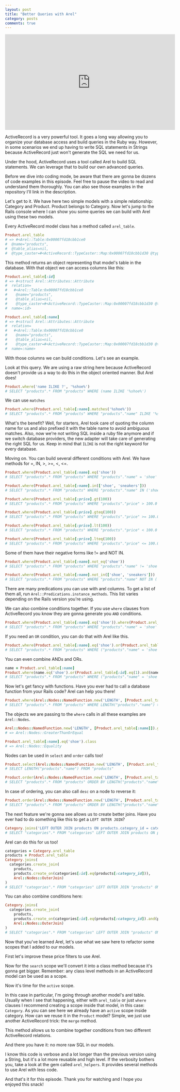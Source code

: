 ```yaml
---
layout: post
title: "Better Queries with Arel"
category: posts
comments: true
---
```


<iframe width="560" height="315" src="https://www.youtube.com/embed/Nvt0FnIaMBc" title="YouTube video player" frameborder="0" allow="accelerometer; autoplay; clipboard-write; encrypted-media; gyroscope; picture-in-picture" allowfullscreen></iframe>

ActiveRecord is a very powerful tool. It goes a long way allowing you to organize your database
access and build queries in the Ruby way. However, in some scenarios we end up having to write
SQL statements in Strings because ActiveRecord just won't generate the SQL we need for us.

Under the hood, ActiveRecord uses a tool called Arel to build SQL statements. We can leverage
that to build our own advanced queries.

Before we dive into coding mode, be aware that there are gonna be dozens of code examples in this episode.
Feel free to pause the video to read and understand them thoroughly. You can also see those examples in
the repository I'll link in the description.

Let's get to it. We have here two simple models with a simple relationship: Category and Product.
Product belongs to Category. Now let's jump to the Rails console where I can show you some queries we
can build with Arel using these two models.

Every ActiveRecord model class has a method called `arel_table`.

```ruby
Product.arel_table
# => #<Arel::Table:0x00007fd18cbb1ce0
#  @name="products",
#  @table_alias=nil,
#  @type_caster=#<ActiveRecord::TypeCaster::Map:0x00007fd18cbb1d30 @types=Product(id: integer, name: string, price: float, active: boolean, created_at: datetime, updated_at: datetime)>>
```

This method returns an object representing that model's table in the database. With
that object we can access columns like this:

```ruby
Product.arel_table[:id]
# => #<struct Arel::Attributes::Attribute
#  relation=
#   #<Arel::Table:0x00007fd18cbb1ce0
#    @name="products",
#    @table_alias=nil,
#    @type_caster=#<ActiveRecord::TypeCaster::Map:0x00007fd18cbb1d30 @types=Product(id: integer, name: string, price: float, active: boolean, created_at: datetime, updated_at: datetime)>>,
#  name=:id>

Product.arel_table[:name]
# => #<struct Arel::Attributes::Attribute
#  relation=
#   #<Arel::Table:0x00007fd18cbb1ce0
#    @name="products",
#    @table_alias=nil,
#    @type_caster=#<ActiveRecord::TypeCaster::Map:0x00007fd18cbb1d30 @types=Product(id: integer, name: string, price: float, active: boolean, created_at: datetime, updated_at: datetime)>>,
#  name=:name>
```

With those columns we can build conditions. Let's see an example.

Look at this query. We are using a raw string here because ActiveRecord doesn't
provide us a way to do this in the object oriented manner. But Arel does!

```ruby
Product.where('name ILIKE ?', '%shoe%')
# SELECT "products".* FROM "products" WHERE (name ILIKE '%shoe%')
```

We can use `matches`

```ruby
Product.where(Product.arel_table[:name].matches('%shoe%'))
# SELECT "products".* FROM "products" WHERE "products"."name" ILIKE '%shoe%'
```

What's the benefit? Well, for starters, Arel took care of quoting the column name for us and also prefixed it
with the table name to avoid ambiguous matches. Also, now we're not writing SQL inside a ruby file anymore and if
we switch database providers, the new adapter will take care of generating the right SQL for us. Keep in mind
that `ILIKE` is not the right keyword for every database.

Moving on. You can build several different conditions with Arel. We have methods for =, IN, >, >=, <, <=.

```ruby
Product.where(Product.arel_table[:name].eq('shoe'))
# SELECT "products".* FROM "products" WHERE "products"."name" = 'shoe'

Product.where(Product.arel_table[:name].in(['shoe', 'sneakers']))
# SELECT "products".* FROM "products" WHERE "products"."name" IN ('shoe', 'sneakers')

Product.where(Product.arel_table[:price].gt(100))
# SELECT "products".* FROM "products" WHERE "products"."price" > 100.0

Product.where(Product.arel_table[:price].gteq(100))
# SELECT "products".* FROM "products" WHERE "products"."price" >= 100.0

Product.where(Product.arel_table[:price].lt(100))
# SELECT "products".* FROM "products" WHERE "products"."price" < 100.0

Product.where(Product.arel_table[:price].lteq(100))
# SELECT "products".* FROM "products" WHERE "products"."price" <= 100.0
```

Some of them have their negative forms like != and NOT IN.

```ruby
Product.where(Product.arel_table[:name].not_eq('shoe'))
# SELECT "products".* FROM "products" WHERE "products"."name" != 'shoe'

Product.where(Product.arel_table[:name].not_in(['shoe', 'sneakers']))
# SELECT "products".* FROM "products" WHERE "products"."name" NOT IN ('shoe', 'sneakers')
```

There are many predications you can use with arel columns. To get a list of them all, run
`Arel::Predications.instance_methods`. This list varies depending on the Rails version you're using.

We can also combine conditions together. If you use `where` clauses from ActiveRecord you know they are gonna
generate you `AND` conditions.

```ruby
Product.where(Product.arel_table[:name].eq('shoe')).where(Product.arel_table[:id].eq(1))
# SELECT "products".* FROM "products" WHERE "products"."name" = 'shoe' AND "products"."id" = 1
```

If you need an `OR` condition, you can do that with Arel like this.

```ruby
Product.where(Product.arel_table[:name].eq('shoe').or(Product.arel_table[:id].eq(1)))
# SELECT "products".* FROM "products" WHERE ("products"."name" = 'shoe' OR "products"."id" = 1)
```

You can even combine ANDs and ORs.

```ruby
name = Product.arel_table[:name]
Product.where(name.eq('shoe').or(Product.arel_table[:id].eq(1).and(name.matches('%sneakers%'))))
# SELECT "products".* FROM "products" WHERE ("products"."name" = 'shoe' OR "products"."id" = 1 AND "products"."name" ILIKE '%sneakers%')
```

Now let's get fancy with functions. Have you ever had to call a database function from your Rails code? Arel can help you there!

```ruby
Product.where(Arel::Nodes::NamedFunction.new('LENGTH', [Product.arel_table[:name]]).gteq(50))
# SELECT "products".* FROM "products" WHERE LENGTH("products"."name") >= 50
```

The objects we are passing to the `where` calls in all these examples are `Arel::Nodes`.

```ruby
Arel::Nodes::NamedFunction.new('LENGTH', [Product.arel_table[:name]]).gteq(50).class
# => Arel::Nodes::GreaterThanOrEqual

Product.arel_table[:name].eq('shoe').class
# => Arel::Nodes::Equality
```

Nodes can be used in `select` and `order` calls too!

```ruby
Product.select(Arel::Nodes::NamedFunction.new('LENGTH', [Product.arel_table[:name]]))
# SELECT LENGTH("products"."name") FROM "products"

Product.order(Arel::Nodes::NamedFunction.new('LENGTH', [Product.arel_table[:name]]))
# SELECT "products".* FROM "products" ORDER BY LENGTH("products"."name")
```

In case of ordering, you can also call `desc` on a node to reverse it:

```ruby
Product.order(Arel::Nodes::NamedFunction.new('LENGTH', [Product.arel_table[:name]]).desc)
# SELECT "products".* FROM "products" ORDER BY LENGTH("products"."name") DESC
```

The next feature we're gonna see allows us to create better joins. Have you ever had to do something like
this to get a `LEFT OUTER JOIN`?

```ruby
Category.joins('LEFT OUTER JOIN products ON products.category_id = categories.id')
# SELECT "categories".* FROM "categories" LEFT OUTER JOIN products ON products.category_id = categories.id
```

Arel can do this for us too!

```ruby
categories = Category.arel_table
products = Product.arel_table
Category.joins(
  categories.create_join(
    products,
    products.create_on(categories[:id].eq(products[:category_id])),
    Arel::Nodes::OuterJoin)
)
# SELECT "categories".* FROM "categories" LEFT OUTER JOIN "products" ON "categories"."id" = "products"."category_id"
```

You can also combine conditions here:

```ruby
Category.joins(
  categories.create_join(
    products,
    products.create_on(categories[:id].eq(products[:category_id]).and(products[:name].not_eq(nil))),
    Arel::Nodes::OuterJoin)
)
# SELECT "categories".* FROM "categories" LEFT OUTER JOIN "products" ON "categories"."id" = "products"."category_id" AND "products"."name" IS NOT NULL
```

Now that you've learned Arel, let's use what we saw here to refactor some scopes that I added to our models.

First let's improve these price filters to use Arel.

Now for the `search` scope we'll convert it into a class method because it's gonna get bigger. Remember: any
class level methods in an ActiveRecord model can be used as a scope.

Now it's time for the `active` scope.

In this case in particular, I'm going through another model's arel table. Usually when I see that happening,
either with `arel_table` or just `where` clauses I recommend creating a scope inside that model, in this
case: `Category`. As you can see here we already have an `active` scope inside category. How can we reuse
it in the `Product` model? Simple, we just use another ActiveRecord trick: the `merge` method.

This method allows us to combine together conditions from two different ActiveRecord relations.

And there you have it: no more raw SQL in our models.

I know this code is verbose and a lot longer than the previous version using a String, but it's a lot more
reusable and high level. If the verbosity bothers you, take a look at the gem called `arel_helpers`.
It provides several methods to use Arel with less code.

And that's it for this episode. Thank you for watching and I hope you enjoyed this snack!
